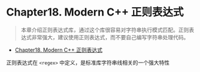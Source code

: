 # Chapter18. Modern C++ 正则表达式

> 本章介绍正则表达式库，通过这个库很容易对字符串执行模式匹配。正则表达式非常强大，建议使用正则表达式，而不要自己编写字符串处理代码。

- [Chapter18. Modern C++ 正则表达式](#chapter18-modern-c-正则表达式)

正则表达式在 `<regex>` 中定义，是标准库字符串线相关的一个强大特性